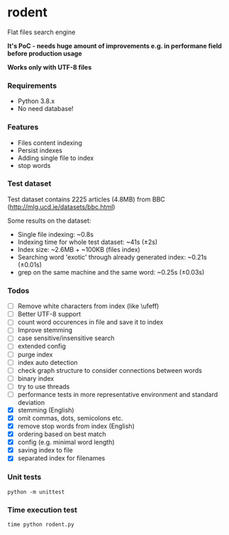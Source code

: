 # rodent

Flat files search engine

**It's PoC - needs huge amount of improvements e.g. in performane field before production usage**

**Works only with UTF-8 files**

### Requirements

- Python 3.8.x
- No need database!

### Features

- Files content indexing
- Persist indexes
- Adding single file to index
- stop words

### Test dataset

Test dataset contains 2225 articles (4.8MB) from BBC (http://mlg.ucd.ie/datasets/bbc.html)

Some results on the dataset:

- Single file indexing: \~0.8s
- Indexing time for whole test dataset: \~41s (±2s)
- Index size: \~2.6MB + \~100KB (files index)
- Searching word 'exotic' through already generated index: \~0.21s (±0.01s)
- grep on the same machine and the same word: \~0.25s (±0.03s)

### Todos


- [ ] Remove white characters from index (like \ufeff)
- [ ] Better UTF-8 support
- [ ] count word occurences in file and save it to index
- [ ] Improve stemming
- [ ] case sensitive/insensitive search
- [ ] extended config
- [ ] purge index
- [ ] index auto detection
- [ ] check graph structure to consider connections between words
- [ ] binary index
- [ ] try to use threads
- [ ] performance tests in more representative environment and standard deviation
- [x] stemming (English)
- [x] omit commas, dots, semicolons etc.
- [x] remove stop words from index (English)
- [x] ordering based on best match
- [x] config (e.g. minimal word length)
- [x] saving index to file
- [x] separated index for filenames

### Unit tests

```
python -m unittest
```

### Time execution test

```
time python rodent.py
```